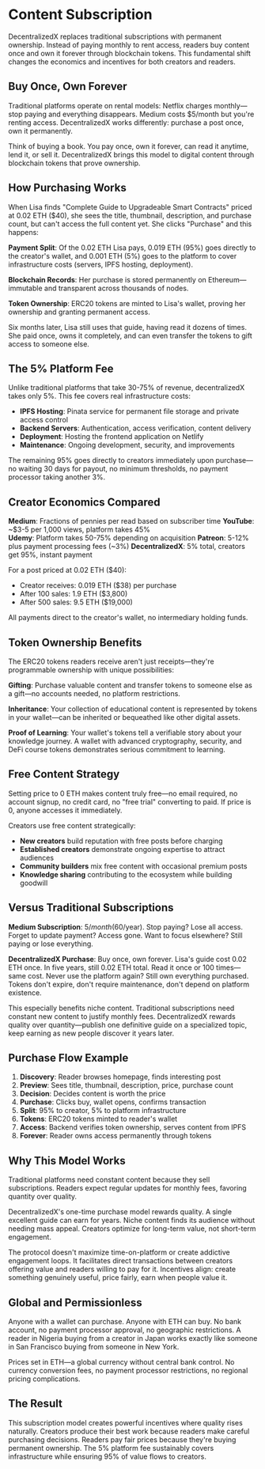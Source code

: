 # Content Subscription

DecentralizedX replaces traditional subscriptions with permanent ownership. Instead of paying monthly to rent access, readers buy content once and own it forever through blockchain tokens. This fundamental shift changes the economics and incentives for both creators and readers.

## Buy Once, Own Forever

Traditional platforms operate on rental models: Netflix charges monthly—stop paying and everything disappears. Medium costs $5/month but you're renting access. DecentralizedX works differently: purchase a post once, own it permanently.

Think of buying a book. You pay once, own it forever, can read it anytime, lend it, or sell it. DecentralizedX brings this model to digital content through blockchain tokens that prove ownership.

## How Purchasing Works

When Lisa finds "Complete Guide to Upgradeable Smart Contracts" priced at 0.02 ETH ($40), she sees the title, thumbnail, description, and purchase count, but can't access the full content yet. She clicks "Purchase" and this happens:

**Payment Split**: Of the 0.02 ETH Lisa pays, 0.019 ETH (95%) goes directly to the creator's wallet, and 0.001 ETH (5%) goes to the platform to cover infrastructure costs (servers, IPFS hosting, deployment).

**Blockchain Records**: Her purchase is stored permanently on Ethereum—immutable and transparent across thousands of nodes.

**Token Ownership**: ERC20 tokens are minted to Lisa's wallet, proving her ownership and granting permanent access.

Six months later, Lisa still uses that guide, having read it dozens of times. She paid once, owns it completely, and can even transfer the tokens to gift access to someone else.

## The 5% Platform Fee

Unlike traditional platforms that take 30-75% of revenue, decentralizedX takes only 5%. This fee covers real infrastructure costs:

- **IPFS Hosting**: Pinata service for permanent file storage and private access control
- **Backend Servers**: Authentication, access verification, content delivery
- **Deployment**: Hosting the frontend application on Netlify
- **Maintenance**: Ongoing development, security, and improvements

The remaining 95% goes directly to creators immediately upon purchase—no waiting 30 days for payout, no minimum thresholds, no payment processor taking another 3%.

## Creator Economics Compared

**Medium**: Fractions of pennies per read based on subscriber time
**YouTube**: ~$3-5 per 1,000 views, platform takes 45%  
**Udemy**: Platform takes 50-75% depending on acquisition
**Patreon**: 5-12% plus payment processing fees (~3%)
**DecentralizedX**: 5% total, creators get 95%, instant payment

For a post priced at 0.02 ETH ($40):
- Creator receives: 0.019 ETH ($38) per purchase
- After 100 sales: 1.9 ETH ($3,800)
- After 500 sales: 9.5 ETH ($19,000)

All payments direct to the creator's wallet, no intermediary holding funds.

## Token Ownership Benefits

The ERC20 tokens readers receive aren't just receipts—they're programmable ownership with unique possibilities:

**Gifting**: Purchase valuable content and transfer tokens to someone else as a gift—no accounts needed, no platform restrictions.

**Inheritance**: Your collection of educational content is represented by tokens in your wallet—can be inherited or bequeathed like other digital assets.

**Proof of Learning**: Your wallet's tokens tell a verifiable story about your knowledge journey. A wallet with advanced cryptography, security, and DeFi course tokens demonstrates serious commitment to learning.

## Free Content Strategy

Setting price to 0 ETH makes content truly free—no email required, no account signup, no credit card, no "free trial" converting to paid. If price is 0, anyone accesses it immediately.

Creators use free content strategically:

- **New creators** build reputation with free posts before charging
- **Established creators** demonstrate ongoing expertise to attract audiences
- **Community builders** mix free content with occasional premium posts
- **Knowledge sharing** contributing to the ecosystem while building goodwill

## Versus Traditional Subscriptions

**Medium Subscription**: $5/month ($60/year). Stop paying? Lose all access. Forget to update payment? Access gone. Want to focus elsewhere? Still paying or lose everything.

**DecentralizedX Purchase**: Buy once, own forever. Lisa's guide cost 0.02 ETH once. In five years, still 0.02 ETH total. Read it once or 100 times—same cost. Never use the platform again? Still own everything purchased. Tokens don't expire, don't require maintenance, don't depend on platform existence.

This especially benefits niche content. Traditional subscriptions need constant new content to justify monthly fees. DecentralizedX rewards quality over quantity—publish one definitive guide on a specialized topic, keep earning as new people discover it years later.

## Purchase Flow Example

1. **Discovery**: Reader browses homepage, finds interesting post
2. **Preview**: Sees title, thumbnail, description, price, purchase count
3. **Decision**: Decides content is worth the price
4. **Purchase**: Clicks buy, wallet opens, confirms transaction
5. **Split**: 95% to creator, 5% to platform infrastructure
6. **Tokens**: ERC20 tokens minted to reader's wallet
7. **Access**: Backend verifies token ownership, serves content from IPFS
8. **Forever**: Reader owns access permanently through tokens

## Why This Model Works

Traditional platforms need constant content because they sell subscriptions. Readers expect regular updates for monthly fees, favoring quantity over quality.

DecentralizedX's one-time purchase model rewards quality. A single excellent guide can earn for years. Niche content finds its audience without needing mass appeal. Creators optimize for long-term value, not short-term engagement.

The protocol doesn't maximize time-on-platform or create addictive engagement loops. It facilitates direct transactions between creators offering value and readers willing to pay for it. Incentives align: create something genuinely useful, price fairly, earn when people value it.

## Global and Permissionless

Anyone with a wallet can purchase. Anyone with ETH can buy. No bank account, no payment processor approval, no geographic restrictions. A reader in Nigeria buying from a creator in Japan works exactly like someone in San Francisco buying from someone in New York.

Prices set in ETH—a global currency without central bank control. No currency conversion fees, no payment processor restrictions, no regional pricing complications.

## The Result

This subscription model creates powerful incentives where quality rises naturally. Creators produce their best work because readers make careful purchasing decisions. Readers pay fair prices because they're buying permanent ownership. The 5% platform fee sustainably covers infrastructure while ensuring 95% of value flows to creators.
